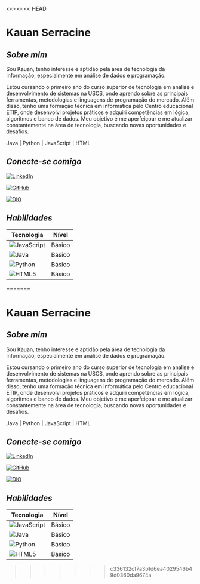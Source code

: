 <<<<<<< HEAD
# **Kauan Serracine**

## *Sobre mim*

Sou Kauan, tenho interesse e aptidão pela área de tecnologia da informação, especialmente em análise de dados e programação.

Estou cursando o primeiro ano do curso superior de tecnologia em análise e desenvolvimento de sistemas na USCS, onde aprendo sobre as principais ferramentas, metodologias e linguagens de programação do mercado. Além disso, tenho uma formação técnica em informática pelo Centro educacional ETIP, onde desenvolvi projetos práticos e adquiri competências em lógica, algoritmos e banco de dados. Meu objetivo é me aperfeiçoar e me atualizar constantemente na área de tecnologia, buscando novas oportunidades e desafios.

Java | Python | JavaScript | HTML  

## *Conecte-se comigo*

[![LinkedIn](https://img.shields.io/badge/LinkedIn-000?style=for-the-badge&logo=linkedin&logoColor=FFEB3B)](https://www.linkedin.com/in/kauan-serracine/)

[![GitHub](https://img.shields.io/badge/github-000?style=for-the-badge&logo=github&logoColor=FFEB3B)](https://github.com/kauanserracine)

[![DIO](https://img.shields.io/badge/dio-000?style=for-the-badge&logo=github&logoColor=ffeb3b)](https://web.dio.me/users/serracinekauan?tab=achievements)



## *Habilidades*

| Tecnologia  | Nível   |
| -------     | -------- |
| ![JavaScript](https://img.shields.io/badge/JavaScript-000?style=for-the-badge&logo=javascript)     | Básico  |
| ![Java](https://img.shields.io/badge/java-%23ED8B00.svg?style=for-the-badge&logo=openjdk&logoColor=white)      | Básico   |
| ![Python](https://img.shields.io/badge/python-3670A0?style=for-the-badge&logo=python&logoColor=ffdd54)      | Básico   |
| ![HTML5](https://img.shields.io/badge/HTML5-E34F26?style=for-the-badge&logo=html5&logoColor=white)      | Básico   |
=======
# **Kauan Serracine**

## *Sobre mim*

Sou Kauan, tenho interesse e aptidão pela área de tecnologia da informação, especialmente em análise de dados e programação.

Estou cursando o primeiro ano do curso superior de tecnologia em análise e desenvolvimento de sistemas na USCS, onde aprendo sobre as principais ferramentas, metodologias e linguagens de programação do mercado. Além disso, tenho uma formação técnica em informática pelo Centro educacional ETIP, onde desenvolvi projetos práticos e adquiri competências em lógica, algoritmos e banco de dados. Meu objetivo é me aperfeiçoar e me atualizar constantemente na área de tecnologia, buscando novas oportunidades e desafios.

Java | Python | JavaScript | HTML  

## *Conecte-se comigo*

[![LinkedIn](https://img.shields.io/badge/LinkedIn-000?style=for-the-badge&logo=linkedin&logoColor=FFEB3B)](https://www.linkedin.com/in/kauan-serracine/)

[![GitHub](https://img.shields.io/badge/github-000?style=for-the-badge&logo=github&logoColor=FFEB3B)](https://github.com/kauanserracine)

[![DIO](https://img.shields.io/badge/dio-000?style=for-the-badge&logo=github&logoColor=ffeb3b)](https://web.dio.me/users/serracinekauan?tab=achievements)



## *Habilidades*

| Tecnologia  | Nível   |
| -------     | -------- |
| ![JavaScript](https://img.shields.io/badge/JavaScript-000?style=for-the-badge&logo=javascript)     | Básico  |
| ![Java](https://img.shields.io/badge/java-%23ED8B00.svg?style=for-the-badge&logo=openjdk&logoColor=white)      | Básico   |
| ![Python](https://img.shields.io/badge/python-3670A0?style=for-the-badge&logo=python&logoColor=ffdd54)      | Básico   |
| ![HTML5](https://img.shields.io/badge/HTML5-E34F26?style=for-the-badge&logo=html5&logoColor=white)      | Básico   |
>>>>>>> c336132cf7a3b1d6ea4029546b49d0360da9674a
